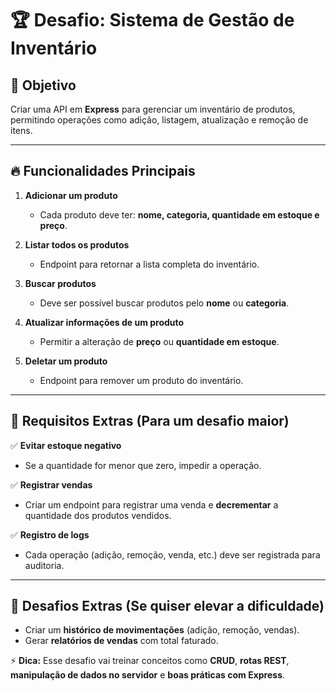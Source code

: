 # 🏆 Desafio: Sistema de Gestão de Inventário

## 📌 Objetivo
Criar uma API em **Express** para gerenciar um inventário de produtos, permitindo operações como adição, listagem, atualização e remoção de itens.

---

## 🔥 Funcionalidades Principais

1. **Adicionar um produto**  
   - Cada produto deve ter: **nome, categoria, quantidade em estoque e preço**.

2. **Listar todos os produtos**  
   - Endpoint para retornar a lista completa do inventário.

3. **Buscar produtos**  
   - Deve ser possível buscar produtos pelo **nome** ou **categoria**.

4. **Atualizar informações de um produto**  
   - Permitir a alteração de **preço** ou **quantidade em estoque**.

5. **Deletar um produto**  
   - Endpoint para remover um produto do inventário.

---

## 🔧 Requisitos Extras (Para um desafio maior)

✅ **Evitar estoque negativo**  
   - Se a quantidade for menor que zero, impedir a operação.  

✅ **Registrar vendas**  
   - Criar um endpoint para registrar uma venda e **decrementar** a quantidade dos produtos vendidos.  

✅ **Registro de logs**  
   - Cada operação (adição, remoção, venda, etc.) deve ser registrada para auditoria.  

---

## 🚀 Desafios Extras (Se quiser elevar a dificuldade)
- Criar um **histórico de movimentações** (adição, remoção, vendas).  
- Gerar **relatórios de vendas** com total faturado.  

⚡ **Dica:** Esse desafio vai treinar conceitos como **CRUD**, **rotas REST**, **manipulação de dados no servidor** e **boas práticas com Express**.  
